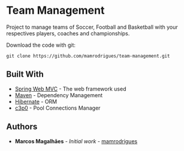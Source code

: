# Team Management

Project to manage teams of Soccer, Football and Basketball with your respectives players, coaches and championships.


Download the code with git:

```
git clone https://github.com/mamrodrigues/team-management.git
```

## Built With

* [Spring Web MVC](https://docs.spring.io/spring/docs/current/spring-framework-reference/web.html) - The web framework used
* [Maven](https://maven.apache.org/) - Dependency Management
* [Hibernate](https://hibernate.org/orm/documentation/5.4/) - ORM
* [c3p0](https://www.mchange.com/projects/c3p0/) - Pool Connections Manager

## Authors

* **Marcos Magalhães** - *Initial work* - [mamrodrigues](https://github.com/mamrodrigues)

